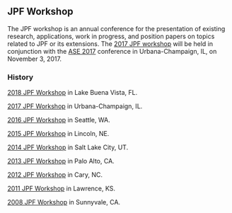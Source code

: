 ## JPF Workshop ##

The JPF workshop is an annual conference for the presentation of existing research, applications, work in progress, and position papers on topics related to JPF or its extensions. The [2017 JPF workshop](https://jpf.byu.edu/jpf-workshop-2017/) will be held in conjunction with the [ASE 2017](http://ase2017.org) conference in Urbana-Champaign, IL, on November 3, 2017.

### History ###

[2018 JPF Workshop](JPF-Workshop-2018) in Lake Buena Vista, FL.

[2017 JPF Workshop](JPF-Workshop-2017) in Urbana-Champaign, IL.

[2016 JPF Workshop](JPF-Workshop-2016) in Seattle, WA.

[2015 JPF Workshop](http://jpf.byu.edu/jpf-workshop-2015) in Lincoln, NE.

[2014 JPF Workshop](http://soarlab.org/events/jpf2014/) in Salt Lake City, UT.

[2013 JPF Workshop](http://ti.arc.nasa.gov/events/jpf-workshop-2013/) in Palo Alto, CA.

[2012 JPF Workshop](http://ti.arc.nasa.gov/events/jpf-workshop-2012/) in Cary, NC.

[2011 JPF Workshop](http://ti.arc.nasa.gov/events/jpf-workshop-2011/) in Lawrence, KS.

[2008 JPF Workshop](http://javapathfinder.sourceforge.net/events/JPF-workshop-050108/workshop-0508.html) in Sunnyvale, CA.

 